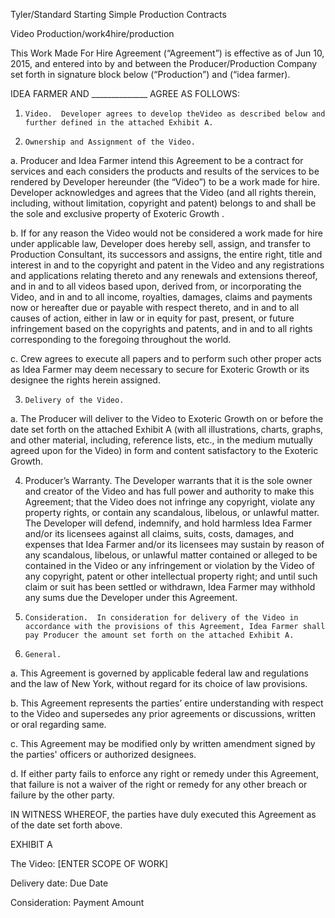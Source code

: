 Tyler/Standard Starting Simple Production Contracts

Video Production/work4hire/production

This Work Made For Hire Agreement (“Agreement”) is effective as of Jun 10, 2015, and entered into by and between the Producer/Production Company set forth in signature block below (“Production”) and  (“idea farmer).

IDEA FARMER AND ______________ AGREE AS FOLLOWS:

1.     Video.  Developer agrees to develop theVideo as described below and further defined in the attached Exhibit A.

 2.     Ownership and Assignment of the Video.

 a.    Producer  and   Idea Farmer intend this Agreement to be a contract for services and each considers the products and results of the services to be rendered by Developer hereunder (the “Video”) to be a work made for hire. Developer acknowledges and agrees that the Video (and all rights therein, including, without limitation, copyright and patent) belongs to and shall be the sole and exclusive property of Exoteric Growth .

 b.     If for any reason the Video would not be considered a work made for hire under applicable law, Developer does hereby sell, assign, and transfer to Production Consultant, its successors and assigns, the entire right, title and interest in and to the copyright and patent in the Video and any registrations and applications relating thereto and any renewals and extensions thereof, and in and to all videos based upon, derived from, or incorporating the Video, and in and to all income, royalties, damages, claims and payments now or hereafter due or payable with respect thereto, and in and to all causes of action, either in law or in equity for past, present, or future infringement based on the copyrights and patents, and in and to all rights corresponding to the foregoing throughout the world.

 c.      Crew agrees to execute all papers and to perform such other proper acts as Idea Farmer  may deem necessary to secure for  Exoteric Growth or its designee the rights herein assigned.

 3.     Delivery of the Video.

 a.     The Producer will deliver to the Video to  Exoteric Growth  on or before the date set forth on the attached Exhibit A (with all illustrations, charts, graphs, and other material, including, reference lists, etc., in the medium mutually agreed upon for the Video) in form and content satisfactory to the  Exoteric Growth.

4.  Producer’s Warranty.  The Developer warrants that it is the sole owner and creator of the Video and has full power and authority to make this Agreement; that the Video does not infringe any copyright, violate any property rights, or contain any scandalous, libelous, or unlawful matter. The Developer will defend, indemnify, and hold harmless  Idea Farmer and/or its licensees against all claims, suits, costs, damages, and expenses that Idea Farmer and/or its licensees may sustain by reason of any scandalous, libelous, or unlawful matter contained or alleged to be contained in the Video or any infringement or violation by the Video of any copyright, patent or other intellectual property right; and until such claim or suit has been settled or withdrawn,  Idea Farmer may withhold any sums due the Developer under this Agreement.

 5.     Consideration.  In consideration for delivery of the Video in accordance with the provisions of this Agreement, Idea Farmer shall pay Producer the amount set forth on the attached Exhibit A.

 6.     General.

 a.     This Agreement is governed by applicable federal law and regulations and the law of New York, without regard for its choice of law provisions.

b.     This Agreement represents the parties’ entire understanding with respect to the Video and supersedes any prior agreements or discussions, written or oral regarding same.

 c.      This Agreement may be modified only by written amendment signed by the parties' officers or authorized designees.

d.     If either party fails to enforce any right or remedy under this Agreement, that failure is not a waiver of the right or remedy for any other breach or failure by the other party.

IN WITNESS WHEREOF, the parties have duly executed this Agreement as of the date set forth above. 

 

EXHIBIT A

 

The Video:                [ENTER SCOPE OF WORK]

 

Delivery date:           Due Date

 

Consideration:          Payment Amount   